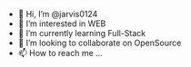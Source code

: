 - 👋 Hi, I’m @jarvis0124
- 👀 I’m interested in  WEB 
- 🌱 I’m currently learning Full-Stack
- 💞️ I’m looking to collaborate on OpenSource
- 📫 How to reach me ...

<!---
jarvis0124/jarvis0124 is a ✨ special ✨ repository because its `README.md` (this file) appears on your GitHub profile.
You can click the Preview link to take a look at your changes.
--->
